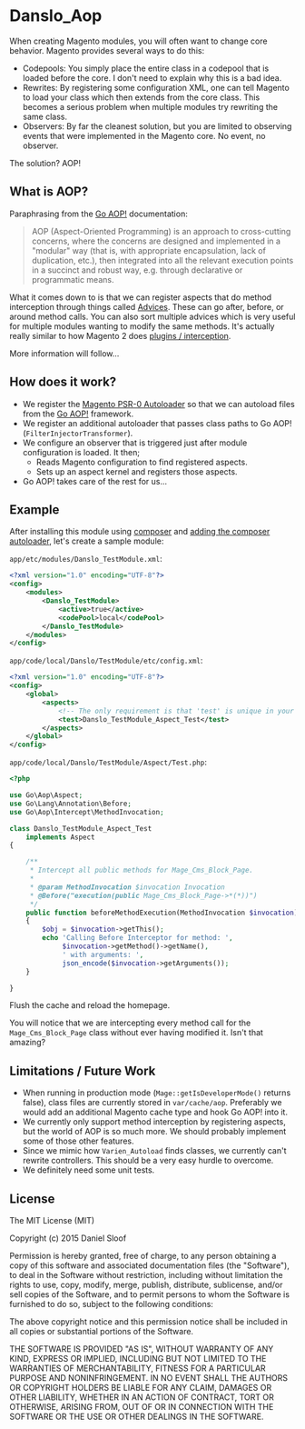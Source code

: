 # Danslo_Aop

When creating Magento modules, you will often want to change core behavior. Magento provides several ways to do this:
- Codepools: You simply place the entire class in a codepool that is loaded before the core. I don't need to explain why this is a bad idea.
- Rewrites: By registering some configuration XML, one can tell Magento to load your class which then extends from the core class. This becomes a serious problem when multiple modules try rewriting the same class.
- Observers: By far the cleanest solution, but you are limited to observing events that were implemented in the Magento core. No event, no observer.

The solution? AOP! 

## What is AOP?

Paraphrasing from the [Go AOP!](https://github.com/lisachenko/go-aop-php) documentation:
> AOP (Aspect-Oriented Programming) is an approach to cross-cutting concerns, where the concerns are designed and implemented in a "modular" way (that is, with appropriate encapsulation, lack of duplication, etc.), then integrated into all the relevant execution points in a succinct and robust way, e.g. through declarative or programmatic means.

What it comes down to is that we can register aspects that do method interception through things called [Advices](http://go.aopphp.com/docs/pointcuts-and-advices/). These can go after, before, or around method calls. You can also sort multiple advices which is very useful for multiple modules wanting to modify the same methods. It's actually really similar to how Magento 2 does [plugins / interception](https://wiki.magento.com/display/MAGE2DOC/Using+Interception).

More information will follow...

## How does it work?
- We register the [Magento PSR-0 Autoloader](https://github.com/magento-hackathon/Magento-PSR-0-Autoloader) so that we can autoload files from the [Go AOP!](https://github.com/lisachenko/go-aop-php) framework.
- We register an additional autoloader that passes class paths to Go AOP! (``FilterInjectorTransformer``).
- We configure an observer that is triggered just after module configuration is loaded. It then;
    - Reads Magento configuration to find registered aspects.
    - Sets up an aspect kernel and registers those aspects.
- Go AOP! takes care of the rest for us...

## Example

After installing this module using [composer](https://getcomposer.org/) and [adding the composer autoloader](https://github.com/magento-hackathon/Magento-PSR-0-Autoloader#magento-composer-autoloader), let's create a sample module:

``app/etc/modules/Danslo_TestModule.xml``:
```xml
<?xml version="1.0" encoding="UTF-8"?>
<config>
    <modules>
        <Danslo_TestModule>
            <active>true</active>
            <codePool>local</codePool>
        </Danslo_TestModule>
    </modules>
</config>
```

``app/code/local/Danslo/TestModule/etc/config.xml``:
```xml
<?xml version="1.0" encoding="UTF-8"?>
<config>
    <global>
        <aspects>
            <!-- The only requirement is that 'test' is unique in your installation. -->
            <test>Danslo_TestModule_Aspect_Test</test>
        </aspects>
    </global>
</config>
```

``app/code/local/Danslo/TestModule/Aspect/Test.php``:
```php
<?php

use Go\Aop\Aspect;
use Go\Lang\Annotation\Before;
use Go\Aop\Intercept\MethodInvocation;

class Danslo_TestModule_Aspect_Test
    implements Aspect
{

    /**
     * Intercept all public methods for Mage_Cms_Block_Page.
     *
     * @param MethodInvocation $invocation Invocation
     * @Before("execution(public Mage_Cms_Block_Page->*(*))")
     */
    public function beforeMethodExecution(MethodInvocation $invocation)
    {
        $obj = $invocation->getThis();
        echo 'Calling Before Interceptor for method: ',
             $invocation->getMethod()->getName(),
             ' with arguments: ',
             json_encode($invocation->getArguments());
    }

}
```

Flush the cache and reload the homepage.

You will notice that we are intercepting every method call for the ``Mage_Cms_Block_Page`` class without ever having modified it. Isn't that amazing?

## Limitations / Future Work
- When running in production mode (``Mage::getIsDeveloperMode()`` returns false), class files are currently stored in ``var/cache/aop``. Preferably we would add an additional Magento cache type and hook Go AOP! into it.
- We currently only support method interception by registering aspects, but the world of AOP is so much more. We should probably implement some of those other features.
- Since we mimic how ``Varien_Autoload`` finds classes, we currently can't rewrite controllers. This should be a very easy hurdle to overcome.
- We definitely need some unit tests.

## License

The MIT License (MIT)

Copyright (c) 2015 Daniel Sloof

Permission is hereby granted, free of charge, to any person obtaining a copy of this software and associated documentation files (the "Software"), to deal in the Software without restriction, including without limitation the rights to use, copy, modify, merge, publish, distribute, sublicense, and/or sell copies of the Software, and to permit persons to whom the Software is furnished to do so, subject to the following conditions:

The above copyright notice and this permission notice shall be included in all copies or substantial portions of the Software.

THE SOFTWARE IS PROVIDED "AS IS", WITHOUT WARRANTY OF ANY KIND, EXPRESS OR IMPLIED, INCLUDING BUT NOT LIMITED TO THE WARRANTIES OF MERCHANTABILITY, FITNESS FOR A PARTICULAR PURPOSE AND NONINFRINGEMENT. IN NO EVENT SHALL THE AUTHORS OR COPYRIGHT HOLDERS BE LIABLE FOR ANY CLAIM, DAMAGES OR OTHER LIABILITY, WHETHER IN AN ACTION OF CONTRACT, TORT OR OTHERWISE, ARISING FROM, OUT OF OR IN CONNECTION WITH THE SOFTWARE OR THE USE OR OTHER DEALINGS IN THE SOFTWARE.
